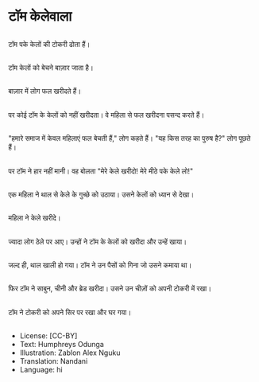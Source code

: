 # टॉम केलेवाला

##
टॉम पके केलों की टोकरी ढोता हैं।

##
टॉम केलों को बेचने बाज़ार जाता है।

##
बाज़ार में लोग फल खरीदते हैं।

##
पर कोई टॉम के केलों को नहीं खरीदता। वे महिला से फल खरीदना पसन्द करते हैं।

##
"हमारे समाज में केवल महिलाएं फल बेचती हैं," लोग कहते हैं। "यह किस तरह का पुरुष है?" लोग पूछते हैं।

##
पर टॉम ने हार नहीं मानी। वह बोलता "मेरे केले खरीदो! मेरे मीठे पके केले लो!"

##
एक महिला ने थाल से केले के गुच्छे को उठाया। उसने केलों को ध्यान से देखा।

##
महिला ने केले खरीदे।

##
ज्यादा लोग ठेले पर आए। उन्हों ने टॉम के केलों को खरीदा और उन्हें खाया।

##
जल्द ही, थाल खाली हो गया। टॉम ने उन पैसों को गिना जो उसने कमाया था।

##
फिर टॉम ने साबुन, चीनी और ब्रेड खरीदा। उसने उन चीज़ों को अपनी टोकरी में रखा।

##
टॉम ने टोकरी को अपने सिर पर रखा और घर गया।

##
* License: [CC-BY]
* Text: Humphreys Odunga
* Illustration: Zablon Alex Nguku
* Translation: Nandani
* Language: hi
